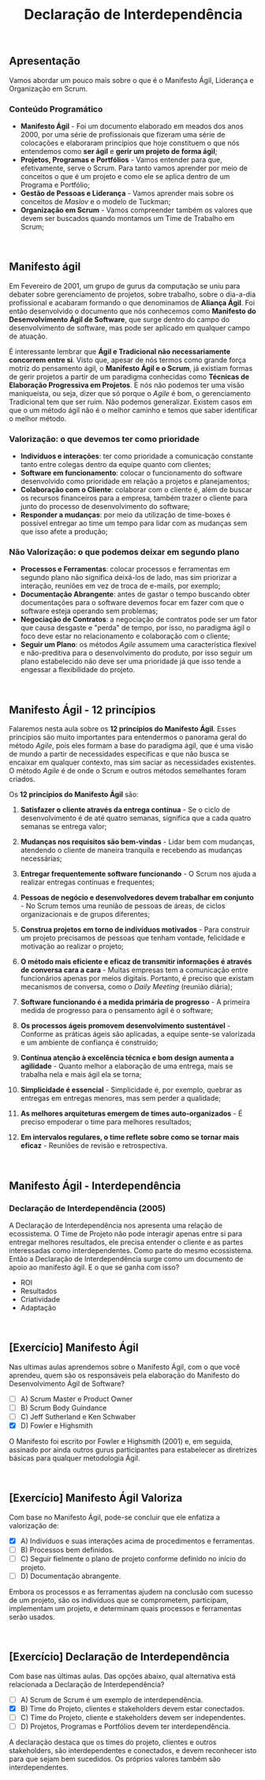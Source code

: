 <div align="center">

# Declaração de Interdependência

</div>

<br>

## Apresentação

Vamos abordar um pouco mais sobre o que é o Manifesto Ágil, Liderança e Organização em Scrum.

### Conteúdo Programático

- **Manifesto Ágil** - Foi um documento elaborado em meados dos anos 2000, por uma série de profissionais que fizeram uma série de colocações e elaboraram princípios que hoje constituem o que nós entendemos como **ser ágil** e **gerir um projeto de forma ágil**;
- **Projetos, Programas e Portfólios** - Vamos entender para que, efetivamente, serve o Scrum. Para tanto vamos aprender por meio de conceitos o que é um projeto e como ele se aplica dentro de um Programa e Portfólio;
- **Gestão de Pessoas e Liderança** - Vamos aprender mais sobre os conceitos de *Maslov* e o modelo de Tuckman;
- **Organização em Scrum** - Vamos compreender também  os valores que devem ser buscados quando montamos um Time de Trabalho em Scrum;

<br>

## Manifesto ágil

Em Fevereiro de 2001, um grupo de gurus da computação se uniu para debater sobre gerenciamento de projetos, sobre trabalho, sobre o dia-a-dia profissional e acabaram formando o que denominamos de **Aliança Ágil**. Foi então desenvolvido o documento que nós conhecemos como **Manifesto do Desenvolvimento Ágil de Software**, que surge dentro do campo do desenvolvimento de software, mas pode ser aplicado em qualquer campo de atuação. 

É interessante lembrar que **Ágil e Tradicional não necessariamente concorrem entre si**. Visto que, apesar de nós termos como grande força motriz do pensamento ágil, o **Manifesto Ágil e o Scrum**, já existiam formas de gerir projetos a partir de um paradigma conhecidas como **Técnicas de Elaboração Progressiva em Projetos**. E nós não podemos ter uma visão maniqueísta, ou seja, dizer que só porque o *Agile* é bom, o gerenciamento Tradicional tem que ser ruim. Não podemos generalizar. Existem casos em que o um método ágil não é o melhor caminho e temos que saber identificar o melhor método.

### **Valorização:** o que devemos ter como prioridade

- **Indivíduos e interações**: ter como prioridade a comunicação constante tanto entre colegas dentro da equipe quanto com clientes;
- **Software em funcionamento**: colocar o funcionamento do software desenvolvido como prioridade em relação a projetos e planejamentos;
- **Colaboração com o Cliente**: colaborar com o cliente é, além de buscar os recursos financeiros para a empresa, também trazer o cliente para junto do processo de desenvolvimento do software;
- **Responder a mudanças**: por meio da utilização de time-boxes é possível entregar ao time um tempo para lidar com as mudanças sem que isso afete a produção;

### **Não Valorização:** o que podemos deixar em segundo plano

- **Processos e Ferramentas**: colocar processos e ferramentas em segundo plano não significa deixá-los de lado, mas sim priorizar a interação, reuniões em vez de troca de e-mails, por exemplo;
- **Documentação Abrangente**: antes de gastar o tempo buscando obter documentações para o software devemos focar em fazer com que o software esteja operando sem problemas;
- **Negociação de Contratos**: a negociação de contratos pode ser um fator que causa desgaste e "perda" de tempo, por isso, no paradigma ágil o foco deve estar no relacionamento e colaboração com o cliente;
- **Seguir um Plano**: os métodos *Agile* assumem uma característica flexível e não-preditiva para o desenvolvimento do produto, por isso seguir um plano estabelecido não deve ser uma prioridade já que isso tende a engessar a flexibilidade do projeto.

<br>

## Manifesto Ágil - 12 princípios

Falaremos nesta aula sobre os **12 princípios do Manifesto Ágil**. Esses princípios são muito importantes para entendermos o panorama geral do método *Agile*, pois eles formam a base do paradigma ágil, que é uma visão de mundo a partir de necessidades específicas e que não busca se encaixar em qualquer contexto, mas sim saciar as necessidades existentes. O método *Agile* é de onde o Scrum e outros métodos semelhantes foram criados. 

Os **12 princípios do Manifesto Ágil** são:

 1) **Satisfazer o cliente através da entrega contínua** - Se o ciclo de desenvolvimento é de até quatro semanas, significa que a cada quatro semanas se entrega valor;

 2) **Mudanças nos requisitos são bem-vindas** - Lidar bem com mudanças, atendendo o cliente de maneira tranquila e recebendo as mudanças necessárias;

 3) **Entregar frequentemente software funcionando** - O Scrum nos ajuda a realizar entregas contínuas e frequentes;

 4) **Pessoas de negócio e desenvolvedores devem trabalhar em conjunto** - No Scrum temos uma reunião de pessoas de áreas, de ciclos organizacionais e de grupos diferentes;

5) **Construa projetos em torno de indivíduos motivados** - Para construir um projeto precisamos de pessoas que tenham vontade, felicidade e motivação ao realizar o projeto;

6) **O método mais eficiente e eficaz de transmitir informações é através de conversa cara a cara** - Muitas empresas tem a comunicação entre funcionários apenas por meios digitais. Portanto, é preciso que existam mecanismos de conversa, como o *Daily Meeting* (reunião diária);

7) **Software funcionando é a medida primária de progresso** - A primeira medida de progresso para o pensamento ágil é o software;

 8) **Os processos ágeis promovem desenvolvimento sustentável** - Conforme as práticas ágeis são aplicadas, a equipe sente-se valorizada e um ambiente de confiança é construído;

9) **Contínua atenção à excelência técnica e bom design aumenta a agilidade** - Quanto melhor a elaboração de uma entrega, mais se trabalha nela e mais ágil ela se torna;

10) **Simplicidade é essencial** - Simplicidade é, por exemplo, quebrar as entregas em entregas menores, mas sem perder a qualidade;

11) **As melhores arquiteturas emergem de times auto-organizados** - É preciso empoderar o time para melhores resultados;

12) **Em intervalos regulares, o time reflete sobre como se tornar mais eficaz** - Reuniões de revisão e retrospectiva.

<br>

## Manifesto Ágil - Interdependência

### Declaração de Interdependência (2005)
A Declaração de Interdependência nos apresenta uma relação de ecossistema. O Time de Projeto não pode interagir apenas entre si para entregar melhores resultados, ele precisa entender o cliente e as partes interessadas como interdependentes. Como parte do mesmo ecossistema. Então a Declaração de Interdependência surge como um documento de apoio ao manifesto ágil. E o que se ganha com isso?

+ ROI
+ Resultados
+ Criatividade
+ Adaptação

<br>

## [Exercício] Manifesto Ágil

Nas ultimas aulas aprendemos sobre o Manifesto Ágil, com o que você aprendeu, quem são os responsáveis pela elaboração do Manifesto do Desenvolvimento Ágil de Software?

- [ ] A) Scrum Master e Product Owner
- [ ] B) Scrum Body Guindance
- [ ] C) Jeff Sutherland e Ken Schwaber
- [x] D) Fowler e Highsmith

O Manifesto foi escrito por Fowler e Highsmith (2001) e, em seguida, assinado por ainda outros gurus participantes para estabelecer as diretrizes básicas para qualquer metodologia Ágil.

<br>

## [Exercício] Manifesto Ágil Valoriza

Com base no Manifesto Ágil, pode-se concluir que ele enfatiza a valorização de:

- [x] A) Indivíduos e suas interações acima de procedimentos e ferramentas.
- [ ] B) Processos bem definidos.
- [ ] C) Seguir fielmente o plano de projeto conforme definido no início do projeto.
- [ ] D) Documentação abrangente.

Embora os processos e as ferramentas ajudem na conclusão com sucesso de um projeto, são os indivíduos que se comprometem, participam, implementam um projeto, e determinam quais processos e ferramentas serão usados.

<br>

## [Exercício] Declaração de Interdependência

Com base nas últimas aulas. Das opções abaixo, qual alternativa está relacionada a Declaração de Interdependência?

- [ ] A) Scrum de Scrum é um exemplo de interdependência.
- [x] B) Time do Projeto, clientes e stakeholders devem estar conectados.
- [ ] C) Time do Projeto, cliente e stakeholders devem ser independentes.
- [ ] D) Projetos, Programas e Portfólios devem ter interdependência.

A declaração destaca que os times do projeto, clientes e outros stakeholders, são interdependentes e conectados, e devem reconhecer isto para que sejam bem sucedidos. Os próprios valores também são interdependentes.